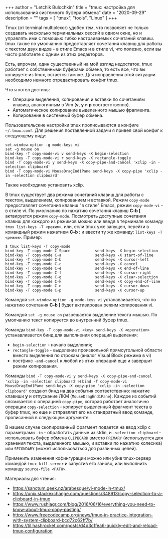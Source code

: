+++
author = "Letchik Bulochkin"
title = "tmux: настройка для использования системного буфера обмена"
date = "2020-09-29"
description = ""
tags = [
    "tmux", "tools", "Linux"
] 
+++

Tmux (от terminal multiplexor) удобен тем, что позволяет не только создавать несколько терминальных сессий в одном окне, но и управлять ими с помощью гибко настраиваемых сочетаний клавиш. tmux также по умолчанию предоставляет сочетания клавиш для работы с текстом двух видов - в стиле Emacs и в стиле vi, что полезно, если вы часто работаете с одним из этих редакторов.

Есть, впрочем, один существенный на мой взгляд недостаток. tmux работает с собственными буферами обмена, то есть все, что вы копируете из tmux, остается там же. Для исправления этой ситуации необходимо немного отредактировать конфиг tmux.

Что я хотел достичь:

* Операции выделения, копирования и вставки по сочетаниям клавиш, аналогичным в Vim (**v**, **y** и **p** соответственно).
* Автоматическое копирование выделенного мышью фрагмента.
* Копирование в системный буфер обмена. 

<!--more-->

Пользовательские настройки tmux прописываются в конфиге `~/.tmux.conf`. Для решения поставленной задачи я привел свой конфиг к следующему виду:
```
set-window-option -g mode-keys vi
set -g mouse on
bind-key -T copy-mode-vi v send-keys -X begin-selection
bind-key -T copy-mode-vi r send-keys -X rectangle-toggle
bind -T copy-mode-vi y send-keys -X copy-pipe-and-cancel 'xclip -in -selection clipboard'
bind -T copy-mode-vi MouseDragEnd1Pane send-keys -X copy-pipe 'xclip -in -selection clipboard'
```

Также необходимо установить xclip.

В tmux существует два режима сочетаний клавиш для работы с текстом, выделением, копированием и вставкой. Режим `copy-mode` предоставляет сочетания клавиш "в стиле" Emacs, режим `copy-mode-vi` - в стиле vi. По умолчанию по нажатию сочетания клавиш **C-b [** актвируется режим `copy-mode`. Посмотреть доступные сочетания клавиш для каждого из режимов можно или введя в терминале команду `tmux list-keys -T <режим>`, или, если tmux уже запущен, перейти в командный режим нажатием **C-b :** и ввести ту же команду: `list-keys -T <режим>`. Пример:
```
$ tmux list-keys -T copy-mode
bind-key -T copy-mode C-Space           send-keys -X begin-selection
bind-key -T copy-mode C-a               send-keys -X start-of-line
bind-key -T copy-mode C-b               send-keys -X cursor-left
bind-key -T copy-mode C-c               send-keys -X cancel
bind-key -T copy-mode C-e               send-keys -X end-of-line
bind-key -T copy-mode C-f               send-keys -X cursor-right
bind-key -T copy-mode C-g               send-keys -X clear-selection
bind-key -T copy-mode C-k               send-keys -X copy-end-of-line
bind-key -T copy-mode C-n               send-keys -X cursor-down
bind-key -T copy-mode C-p               send-keys -X cursor-up
```

Командой `set-window-option -g mode-keys vi` устанавливается, что по нажатию сочетания **C-b [** будет активирован режим копирования vi.

Командой `set -g mouse on` разрешается выделение текста мышью. По умолчанию текст копируется во внутренний буфер tmux.

Команды `bind-key -T copy-mode-vi <key> send-keys -X <operation>` устанавливается бинд для выполнения операций выделения:

* `begin-selection` - начало выделения;
* `rectangle-toggle` - выделение произвольной прямоугольной области вместо выделения по строкам (аналог Visual Block режима в vi)
* постфикс `-and-cancel` к любой из этих операций еще и завершит режим копирования.

Команды `bind -T copy-mode-vi y send-keys -X copy-pipe-and-cancel 'xclip -in -selection clipboard'` и `bind -T copy-mode-vi MouseDragEnd1Pane send-keys -X copy-pipe 'xclip -in -selection clipboard'` создают бинд на два события соответственно: нажатие клавиши **y** и  отпускание ЛКМ (`MouseDragEnd1Pane`). Каждое из событий связывается с операцией `copy-pipe`, которая работает аналогично операции `copy-selection` - копирует выделенный фрагмент текста в буфер tmux, но еще и отправляет его на стандратный ввод команде, прописанной в следующем аргументе.

В нашем случае скопированный фрагмент подается на ввод xclip с параметрами `-in` - обработать данные из stdin, и `-selection clipboard` - использовать буфер обмена `CLIPBOARD` вместо `PRIMARY` (используется для хранения текста, выделенного мышью, и вставки по нажатию колесика) или `SECONDARY` (может использоваться для различных целей).

Применить изменения кофингурации можно или убив tmux-сервер командой `tmux kill-server` и запустив его заново, или выполнить команду `source-file <PATH>`.

Материалы для чтения:

* https://sanctum.geek.nz/arabesque/vi-mode-in-tmux/
* https://unix.stackexchange.com/questions/348913/copy-selection-to-a-clipboard-in-tmux
* https://www.rushiagr.com/blog/2016/06/16/everything-you-need-to-know-about-tmux-copy-pasting/
* https://www.freecodecamp.org/news/tmux-in-practice-integration-with-system-clipboard-bcd72c62ff7b/
* https://til.hashrocket.com/posts/d4d3c1fea6-quickly-edit-and-reload-tmux-configuration
